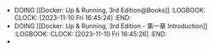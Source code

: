 - DOING [[Docker: Up & Running, 3rd Edition@Books]]
  :LOGBOOK:
  CLOCK: [2023-11-10 Fri 16:45:24]
  :END:
- DOING [[Docker: Up & Running, 3rd Edition - 第一章 Introduction]]
  :LOGBOOK:
  CLOCK: [2023-11-10 Fri 16:45:26]
  :END:
-